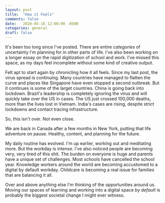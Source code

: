 ```yaml
---
layout: post
title:  "How it Feels"
comments: false
date:   2020-05-16 12:00:00 -0500
categories: general
draft: false
---
```


It's been too long since I've posted. There are entire _categories_ of uncertainty I'm planning for in other parts of life. I've also been working on a longer essay on the rapid digitization of school and work. I've missed this space, as my days feel incomplete without some kind of creative output.

Felt apt to start again by chronicling how it all feels. Since my last post, the virus spread is continuing. Many countries have managed to flatten the curve and places like Singapore have even stopped a second outbreak. But it continues is some of the larget countries. China is going back into lockdown. Brazil's leadership is completely ignoring the virus and will quickly take over the US in cases. The US just crossed 100,000 deaths, more than the lives lost in Vietnam. India's cases are rising, despite strict lockdowns and contact tracing infrastructure. 

So, this isn't over. Not even close.

We are back in Canada after a few months in New York, putting that life adventure on pause. Healthy, content, and planning for the future.

My daily routine has evolved. I'm up earlier, working out and meditating more. But the workday is intense. I've also noticed people are becoming very, very tired of this shit. The burden on everyone is huge and parents have a unique set of challenges. Most schools have cancelled the school year. Knowledge workers around the world are becoming accustomed to a digital by default workday. Childcare is becoming a real issue for families that are balancing it all.

Over and above anything else I'm thinking of the opportunities around us. Moving our spaces of learning and working into a digital space _by default_ is probably the biggest societal change I might ever witness. 